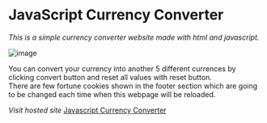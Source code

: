 # JavaScript Currency Converter   

*This is a simple currency converter website made with html and javascript.*    

![image](https://user-images.githubusercontent.com/51189196/99798905-ffe2bd00-2b5b-11eb-8e5d-cd856b7a8468.png)

   You can convert your currency into another 5 different currences by clicking convert button and reset all values with reset button.    
   There are few fortune cookies shown in the footer section which are going to be changed each time when this webpage will be reloaded.     

*Visit hosted site* [Javascript Currency Converter](http://aslammamud.epizy.com/Currency%20Converter/currency_converter.html)
